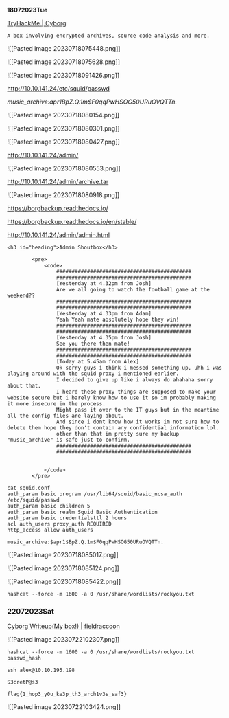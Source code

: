**18072023Tue**

[TryHackMe | Cyborg](https://tryhackme.com/room/cyborgt8)

```
A box involving encrypted archives, source code analysis and more.
```

![[Pasted image 20230718075448.png]]

![[Pasted image 20230718075628.png]]

![[Pasted image 20230718091426.png]]

http://10.10.141.24/etc/squid/passwd

*music_archive:$apr1$BpZ.Q.1m$F0qqPwHSOG50URuOVQTTn.*

![[Pasted image 20230718080154.png]]

![[Pasted image 20230718080301.png]]

![[Pasted image 20230718080427.png]]

http://10.10.141.24/admin/

![[Pasted image 20230718080553.png]]

http://10.10.141.24/admin/archive.tar

![[Pasted image 20230718080918.png]]

https://borgbackup.readthedocs.io/

https://borgbackup.readthedocs.io/en/stable/

http://10.10.141.24/admin/admin.html

```
<h3 id="heading">Admin Shoutbox</h3>

        <pre>
            <code>
                ############################################
                ############################################
                [Yesterday at 4.32pm from Josh]
                Are we all going to watch the football game at the weekend??
                ############################################
                ############################################
                [Yesterday at 4.33pm from Adam]
                Yeah Yeah mate absolutely hope they win!
                ############################################
                ############################################
                [Yesterday at 4.35pm from Josh]
                See you there then mate!
                ############################################
                ############################################
                [Today at 5.45am from Alex]
                Ok sorry guys i think i messed something up, uhh i was playing around with the squid proxy i mentioned earlier.
                I decided to give up like i always do ahahaha sorry about that.
                I heard these proxy things are supposed to make your website secure but i barely know how to use it so im probably making it more insecure in the process.
                Might pass it over to the IT guys but in the meantime all the config files are laying about.
                And since i dont know how it works im not sure how to delete them hope they don't contain any confidential information lol.
                other than that im pretty sure my backup "music_archive" is safe just to confirm.
                ############################################
                ############################################

            
            </code>
        </pre>
```

```
cat squid.conf          
auth_param basic program /usr/lib64/squid/basic_ncsa_auth /etc/squid/passwd
auth_param basic children 5
auth_param basic realm Squid Basic Authentication
auth_param basic credentialsttl 2 hours
acl auth_users proxy_auth REQUIRED
http_access allow auth_users
```

```
music_archive:$apr1$BpZ.Q.1m$F0qqPwHSOG50URuOVQTTn.
```

![[Pasted image 20230718085017.png]]

![[Pasted image 20230718085124.png]]

![[Pasted image 20230718085422.png]]

```
hashcat --force -m 1600 -a 0 /usr/share/wordlists/rockyou.txt
```

### 22072023Sat

[Cyborg Writeup(My box!) | fieldraccoon](https://fieldraccoon.github.io/posts/Cyborg/)

![[Pasted image 20230722102307.png]]

```
hashcat --force -m 1600 -a 0 /usr/share/wordlists/rockyou.txt passwd_hash
```

```
ssh alex@10.10.195.198
```

```
S3cretP@s3
```

```
flag{1_hop3_y0u_ke3p_th3_arch1v3s_saf3}
```

![[Pasted image 20230722103424.png]]



